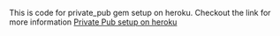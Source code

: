 This is code for private_pub gem setup on heroku.
Checkout the link for more information <a href="http://webprogramming29.wordpress.com/2013/02/15/setup-privatepub-or-faye-on-heroku/"> Private Pub setup on heroku</a>

